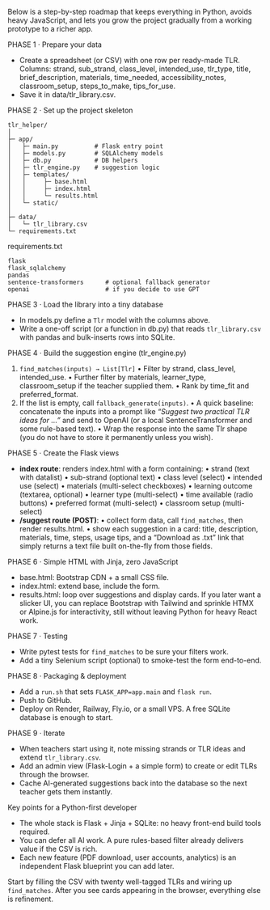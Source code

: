 Below is a step-by-step roadmap that keeps everything in Python, avoids heavy JavaScript, and lets you grow the project gradually from a working prototype to a richer app.

PHASE 1 · Prepare your data

* Create a spreadsheet (or CSV) with one row per ready-made TLR.
  Columns: strand, sub\_strand, class\_level, intended\_use, tlr\_type, title, brief\_description, materials, time\_needed, accessibility\_notes, classroom\_setup, steps\_to\_make, tips\_for\_use.
* Save it in data/tlr\_library.csv.

PHASE 2 · Set up the project skeleton

```
tlr_helper/
│
├─ app/
│   ├─ main.py          # Flask entry point
│   ├─ models.py        # SQLAlchemy models
│   ├─ db.py            # DB helpers
│   ├─ tlr_engine.py    # suggestion logic
│   ├─ templates/
│   │     ├─ base.html
│   │     ├─ index.html
│   │     └─ results.html
│   └─ static/
│
├─ data/
│   └─ tlr_library.csv
└─ requirements.txt
```

requirements.txt

```
flask
flask_sqlalchemy
pandas
sentence-transformers      # optional fallback generator
openai                     # if you decide to use GPT
```

PHASE 3 · Load the library into a tiny database

* In models.py define a `Tlr` model with the columns above.
* Write a one-off script (or a function in db.py) that reads `tlr_library.csv` with pandas and bulk-inserts rows into SQLite.

PHASE 4 · Build the suggestion engine (tlr\_engine.py)

1. `find_matches(inputs) → List[Tlr]`
   • Filter by strand, class\_level, intended\_use.
   • Further filter by materials, learner\_type, classroom\_setup if the teacher supplied them.
   • Rank by time\_fit and preferred\_format.
2. If the list is empty, call `fallback_generate(inputs)`.
   • A quick baseline: concatenate the inputs into a prompt like
   *“Suggest two practical TLR ideas for …”* and send to OpenAI (or a local SentenceTransformer and some rule-based text).
   • Wrap the response into the same Tlr shape (you do not have to store it permanently unless you wish).

PHASE 5 · Create the Flask views

* **index route**: renders index.html with a form containing:
  • strand (text with datalist)
  • sub-strand (optional text)
  • class level (select)
  • intended use (select)
  • materials (multi-select checkboxes)
  • learning outcome (textarea, optional)
  • learner type (multi-select)
  • time available (radio buttons)
  • preferred format (multi-select)
  • classroom setup (multi-select)
* **/suggest route (POST)**:
  • collect form data, call `find_matches`, then render results.html.
  • show each suggestion in a card: title, description, materials, time, steps, usage tips, and a “Download as .txt” link that simply returns a text file built on-the-fly from those fields.

PHASE 6 · Simple HTML with Jinja, zero JavaScript

* base.html: Bootstrap CDN + a small CSS file.
* index.html: extend base, include the form.
* results.html: loop over suggestions and display cards.
  If you later want a slicker UI, you can replace Bootstrap with Tailwind and sprinkle HTMX or Alpine.js for interactivity, still without leaving Python for heavy React work.

PHASE 7 · Testing

* Write pytest tests for `find_matches` to be sure your filters work.
* Add a tiny Selenium script (optional) to smoke-test the form end-to-end.

PHASE 8 · Packaging & deployment

* Add a `run.sh` that sets `FLASK_APP=app.main` and `flask run`.
* Push to GitHub.
* Deploy on Render, Railway, Fly.io, or a small VPS. A free SQLite database is enough to start.

PHASE 9 · Iterate

* When teachers start using it, note missing strands or TLR ideas and extend `tlr_library.csv`.
* Add an admin view (Flask-Login + a simple form) to create or edit TLRs through the browser.
* Cache AI-generated suggestions back into the database so the next teacher gets them instantly.

Key points for a Python-first developer

* The whole stack is Flask + Jinja + SQLite: no heavy front-end build tools required.
* You can defer all AI work. A pure rules-based filter already delivers value if the CSV is rich.
* Each new feature (PDF download, user accounts, analytics) is an independent Flask blueprint you can add later.

Start by filling the CSV with twenty well-tagged TLRs and wiring up `find_matches`. After you see cards appearing in the browser, everything else is refinement.
